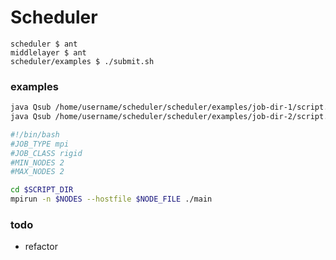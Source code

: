 # Scheduler

```shell
scheduler $ ant
middlelayer $ ant
scheduler/examples $ ./submit.sh
```

### examples
```submit.sh
java Qsub /home/username/scheduler/scheduler/examples/job-dir-1/script.sh
java Qsub /home/username/scheduler/scheduler/examples/job-dir-2/script.sh
```

```script.sh
#!/bin/bash
#JOB_TYPE mpi
#JOB_CLASS rigid
#MIN_NODES 2
#MAX_NODES 2

cd $SCRIPT_DIR
mpirun -n $NODES --hostfile $NODE_FILE ./main
```

### todo
- refactor
